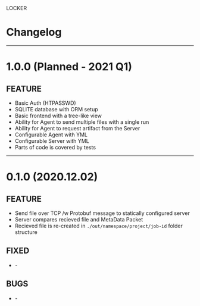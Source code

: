 <div class="button-locker">LOCKER</div> 

# Changelog


---
# 1.0.0 (Planned - 2021 Q1)
## FEATURE

- Basic Auth (HTPASSWD)
- SQLITE database with ORM setup
- Basic frontend with a tree-like view
- Ability for Agent to send multiple files with a single run
- Ability for Agent to request artifact from the Server
- Configurable Agent with YML
- Configurable Server with YML
- Parts of code is covered by tests
---
# 0.1.0 (2020.12.02)
## FEATURE 

- Send file over TCP /w Protobuf message to statically configured server
- Server compares recieved file and MetaData Packet
- Recieved file is re-created in `./out/namespace/project/job-id` folder structure

## FIXED

- \-

## BUGS

- \-

